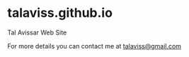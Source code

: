 # talaviss.github.io
Tal Avissar Web Site

For more details you can contact me at talaviss@gmail.com
